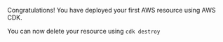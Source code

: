 
Congratulations! You have deployed your first AWS resource using AWS CDK. 

You can now delete your resource using ```cdk destroy```

